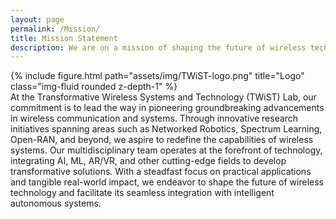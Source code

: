 ```yaml
---
layout: page
permalink: /Mission/
title: Mission Statement
description: We are on a mission of shaping the future of wireless technology.
---
```


<div class="row justify-content-sm-center">
<div class="col-sm-2 mt-3 mt-md-0">
    {% include figure.html path="assets/img/TWiST-logo.png" title="Logo" class="img-fluid rounded z-depth-1" %}
    </div>
    <div class="col-sm-10 mt-3 mt-md-0">
At the Transformative Wireless Systems and Technology (TWiST) Lab, our commitment is to lead the way in pioneering groundbreaking advancements in wireless communication and systems. Through innovative research initiatives spanning areas such as Networked Robotics, Spectrum Learning, Open-RAN, and beyond, we aspire to redefine the capabilities of wireless systems. Our multidisciplinary team operates at the forefront of technology, integrating AI, ML, AR/VR, and other cutting-edge fields to develop transformative solutions. With a steadfast focus on practical applications and tangible real-world impact, we endeavor to shape the future of wireless technology and facilitate its seamless integration with intelligent autonomous systems.
      </div>
</div>

